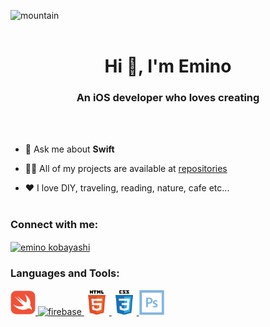 ![mountain](https://user-images.githubusercontent.com/98724087/153739235-15d3b8c8-321e-493e-b7f8-0ed0c1ff3c8a.png)<br><br>

<h1 align="center">Hi 👋, I'm Emino</h1>
<h3 align="center">An iOS developer who loves creating</h3>
<br><br>

- 💬 Ask me about **Swift**

- 👩‍💻 All of my projects are available at [repositories](https://github.com/emi5884?tab=repositories) 

- ❤ I love DIY, traveling, reading, nature, cafe etc...
<br><br>

<h3 align="left">Connect with me:</h3>
<p align="left">
<a href="https://www.linkedin.com/in/emino-k-3a22481bb/" target="blank"><img align="center" src="https://raw.githubusercontent.com/rahuldkjain/github-profile-readme-generator/master/src/images/icons/Social/linked-in-alt.svg" alt="emino kobayashi" height="30" width="40" /></a>
</p>
<h3 align="left">Languages and Tools:</h3>
<p align="left"><a href="https://developer.apple.com/swift/" target="_blank" rel="noreferrer"> <img src="https://raw.githubusercontent.com/devicons/devicon/master/icons/swift/swift-original.svg" alt="swift" width="40" height="40"/> </a> <a href="https://firebase.google.com/" target="_blank" rel="noreferrer"> <img src="https://www.vectorlogo.zone/logos/firebase/firebase-icon.svg" alt="firebase" width="40" height="40"/> </a><a href="https://www.w3.org/html/" target="_blank" rel="noreferrer"> <img src="https://raw.githubusercontent.com/devicons/devicon/master/icons/html5/html5-original-wordmark.svg" alt="html5" width="40" height="40"/> </a> <a href="https://www.w3schools.com/css/" target="_blank" rel="noreferrer"> <img src="https://raw.githubusercontent.com/devicons/devicon/master/icons/css3/css3-original-wordmark.svg" alt="css3" width="40" height="40"/> </a>  <a href="https://www.photoshop.com/en" target="_blank" rel="noreferrer"> <img src="https://raw.githubusercontent.com/devicons/devicon/master/icons/photoshop/photoshop-line.svg" alt="photoshop" width="40" height="40"/> </a>  </p>
